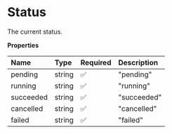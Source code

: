 # Status

The current status.

**Properties**

| Name      | Type   | Required | Description |
| :-------- | :----- | :------- | :---------- |
| pending   | string | ✅       | "pending"   |
| running   | string | ✅       | "running"   |
| succeeded | string | ✅       | "succeeded" |
| cancelled | string | ✅       | "cancelled" |
| failed    | string | ✅       | "failed"    |
